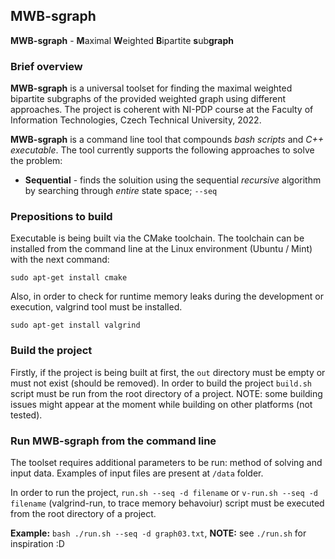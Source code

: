## MWB-sgraph

**MWB-sgraph** - **M**aximal **W**eighted **B**ipartite **s**ub**graph**

### Brief overview

**MWB-sgraph** is a universal toolset for finding the maximal weighted bipartite subgraphs of the provided weighted graph using different approaches. The project is coherent with NI-PDP course at the Faculty of Information Technologies, Czech Technical University, 2022.

**MWB-sgraph** is a command line tool that compounds *bash scripts* and *C++ executable*. The tool currently supports the following approaches to solve the problem:
* **Sequential** - finds the soluition using the sequential _recursive_ algorithm by searching through _entire_ state space;  `--seq`


### Prepositions to build

Executable is being built via the CMake toolchain. The toolchain can be installed from the command line at the Linux environment (Ubuntu / Mint) with the next command:

`sudo apt-get install cmake`

Also, in order to check for runtime memory leaks during the development or execution, valgrind tool must be installed.

`sudo apt-get install valgrind`

### Build the project

Firstly, if the project is being built at first, the `out` directory must be empty or must not exist (should be removed). In order to build the project `build.sh` script must be run from the root directory of a project. 
NOTE: some building issues might appear at the moment while building on other platforms (not tested).

### Run MWB-sgraph from the command line

The toolset requires additional parameters to be run: method of solving and input data. Examples of input files are present at `/data` folder.

In order to run the project, `run.sh --seq -d filename` or `v-run.sh --seq -d filename` (valgrind-run, to trace memory behavoiur) script must be executed from the root directory of a project.

**Example:** `bash ./run.sh --seq -d graph03.txt`, **NOTE:** see `./run.sh` for inspiration :D



